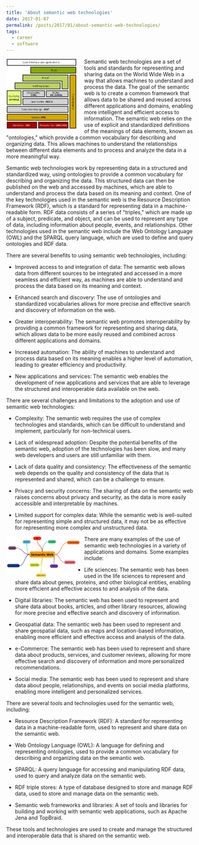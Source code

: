 ```yaml
---
title: 'About semantic web technologies'
date: 2017-01-07
permalink: /posts/2017/01/about-semantic-web-technologies/
tags:
  - career
  - software
---
```


<img width="190" alt="semantic web" src="/images/posts/about-semantic-web-technologies.png" style="float: left; margin-right: 20px;" /> Semantic web technologies are a set of tools and standards for representing and sharing data on the World Wide Web in a way that allows machines to understand and process the data. The goal of the semantic web is to create a common framework that allows data to be shared and reused across different applications and domains, enabling more intelligent and efficient access to information. The semantic web relies on the use of explicit and standardized definitions of the meanings of data elements, known as "ontologies," which provide a common vocabulary for describing and organizing data. This allows machines to understand the relationships between different data elements and to process and analyze the data in a more meaningful way.

Semantic web technologies work by representing data in a structured and standardized way, using ontologies to provide a common vocabulary for describing and organizing the data. This structured data can then be published on the web and accessed by machines, which are able to understand and process the data based on its meaning and context. One of the key technologies used in the semantic web is the Resource Description Framework (RDF), which is a standard for representing data in a machine-readable form. RDF data consists of a series of "triples," which are made up of a subject, predicate, and object, and can be used to represent any type of data, including information about people, events, and relationships. Other technologies used in the semantic web include the Web Ontology Language (OWL) and the SPARQL query language, which are used to define and query ontologies and RDF data.

There are several benefits to using semantic web technologies, including:

* Improved access to and integration of data: The semantic web allows data from different sources to be integrated and accessed in a more seamless and efficient way, as machines are able to understand and process the data based on its meaning and context.

* Enhanced search and discovery: The use of ontologies and standardized vocabularies allows for more precise and effective search and discovery of information on the web.

* Greater interoperability: The semantic web promotes interoperability by providing a common framework for representing and sharing data, which allows data to be more easily reused and combined across different applications and domains.

* Increased automation: The ability of machines to understand and process data based on its meaning enables a higher level of automation, leading to greater efficiency and productivity.

* New applications and services: The semantic web enables the development of new applications and services that are able to leverage the structured and interoperable data available on the web.

There are several challenges and limitations to the adoption and use of semantic web technologies:

* Complexity: The semantic web requires the use of complex technologies and standards, which can be difficult to understand and implement, particularly for non-technical users.

* Lack of widespread adoption: Despite the potential benefits of the semantic web, adoption of the technologies has been slow, and many web developers and users are still unfamiliar with them.

* Lack of data quality and consistency: The effectiveness of the semantic web depends on the quality and consistency of the data that is represented and shared, which can be a challenge to ensure.

* Privacy and security concerns: The sharing of data on the semantic web raises concerns about privacy and security, as the data is more easily accessible and interpretable by machines.

* Limited support for complex data: While the semantic web is well-suited for representing simple and structured data, it may not be as effective for representing more complex and unstructured data.

<img width="200" alt="semantic web" src="/images/posts/about-semantic-web-technologies-2.png" style="float: left; margin-right: 10px;" /> There are many examples of the use of semantic web technologies in a variety of applications and domains. Some examples include:

* Life sciences: The semantic web has been used in the life sciences to represent and share data about genes, proteins, and other biological entities, enabling more efficient and effective access to and analysis of the data.

* Digital libraries: The semantic web has been used to represent and share data about books, articles, and other library resources, allowing for more precise and effective search and discovery of information.

* Geospatial data: The semantic web has been used to represent and share geospatial data, such as maps and location-based information, enabling more efficient and effective access and analysis of the data.

* e-Commerce: The semantic web has been used to represent and share data about products, services, and customer reviews, allowing for more effective search and discovery of information and more personalized recommendations.

* Social media: The semantic web has been used to represent and share data about people, relationships, and events on social media platforms, enabling more intelligent and personalized services.

There are several tools and technologies used for the semantic web, including:

* Resource Description Framework (RDF): A standard for representing data in a machine-readable form, used to represent and share data on the semantic web.

* Web Ontology Language (OWL): A language for defining and representing ontologies, used to provide a common vocabulary for describing and organizing data on the semantic web.

* SPARQL: A query language for accessing and manipulating RDF data, used to query and analyze data on the semantic web.

* RDF triple stores: A type of database designed to store and manage RDF data, used to store and manage data on the semantic web.

* Semantic web frameworks and libraries: A set of tools and libraries for building and working with semantic web applications, such as Apache Jena and TopBraid.

These tools and technologies are used to create and manage the structured and interoperable data that is shared on the semantic web.
